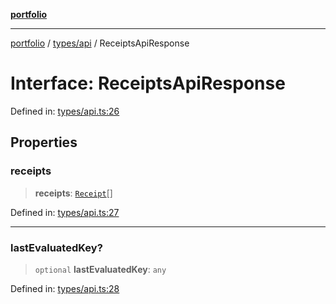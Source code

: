 [**portfolio**](../../../README.md)

***

[portfolio](../../../modules.md) / [types/api](../README.md) / ReceiptsApiResponse

# Interface: ReceiptsApiResponse

Defined in: [types/api.ts:26](https://github.com/tnorlund/Portfolio/blob/4a24f28b3cdaca773338e2f8a96fbc201d1807cf/portfolio/types/api.ts#L26)

## Properties

### receipts

> **receipts**: [`Receipt`](Receipt.md)[]

Defined in: [types/api.ts:27](https://github.com/tnorlund/Portfolio/blob/4a24f28b3cdaca773338e2f8a96fbc201d1807cf/portfolio/types/api.ts#L27)

***

### lastEvaluatedKey?

> `optional` **lastEvaluatedKey**: `any`

Defined in: [types/api.ts:28](https://github.com/tnorlund/Portfolio/blob/4a24f28b3cdaca773338e2f8a96fbc201d1807cf/portfolio/types/api.ts#L28)
